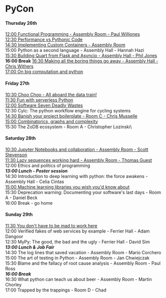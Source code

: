 # PyCon

#### Thursday 26th
[12:00 Functional Programming - Assembly Room - Paul Willjones](functional_python.md)\
[12:30 Performance vs Pythonic Code](performance_vs_pythonic_code.md)\
[14:30 Implementing Custom Containers - Assembly Room](implementing_custom_containers.md)\
15:00 Python as a second language - Assembly Hall - Hannah Hazi\
[15:30 Building Quart from Flask and Asyncio - Assembly Hall - Phil Jones](building_quart_from_flask_and_asyncio.md)\
**16:00 Break**
[16:30 Making all the boring things go away - Assembly Hall - Chris Withers](making_all_the_boring_things_go_away.md)\
[17:00 On big computation and python](on_big_computation_and_python.md)

#### Friday 27th
[10:30 Choo Choo - All aboard the data train!](choo_choo_all_aboard_the_data_train.md)\
[11:30 Fun with serverless Python](fun_with_serverless_python.md)\
[12:00 Software Seven Deadly Wastes](software_seven_deadly_sins.md)\
12:30 Cylc: The python workflow engine for cycling systems\
[14:30 Banish your project boilerplate - Room C - Chris Musselle](automate_your_boilerplate.md)\
[15:00 Combinatorics, graphs and complexity](combinatorics_graphs_and_complexity.md)\
15:30 The ZoDB ecosystem - Room A - Christopher Lozinski\

#### Saturday 28th

[10:30 Jupyter Notebooks and collaboration - Assembly Room - Scott Stevenson](jupyter_collaboration.md)\
[11:30 Lazy sequences working hard - Assembly Room - Thomas Guest](lazy_sequences_working_hard.md)\
12:00 Ethics and politics of programming\
***13:00 Lunch - Poster session***\
14:30 Introduction to deep learning with python: the force awakens - Assembly Hall - Celia Cintas\
[15:00 Machine learning libraries you wish you'd know about](machine_learning_libraries_you_wanted_to_know_about.md)\
15:30 Deprecation warning: Documenting your software's last days - Room A - Daniel Beck\
16:00 Break - go home

#### Sunday 29th

[11:30 You don't have to be mad to work here](you_dont_have_to_be_mad_to_work_here.md)\
12:00 Verified fakes of web services by example - Ferrier Hall - Adam Dangoor\
12:30 MyPy: The good, the bad and the ugly - Ferrier Hall - David Sim\
***13:00 Lunch & Job Fair***\
14:30 The log lines that saved vacation - Assembly Room - Mario Corchero\
15:00 The art of testing in Python - Assembly Room - Jan Chwiejczak\
15:30 Blame and the fallacy of root cause analysis - Assembly Room - Paul Ross\
***16:00 Break***\
16:30 What python can teach us about beer - Assembly Room - Martin Chorley\
17:00 Trapped by the trappings - Room D - Chad


